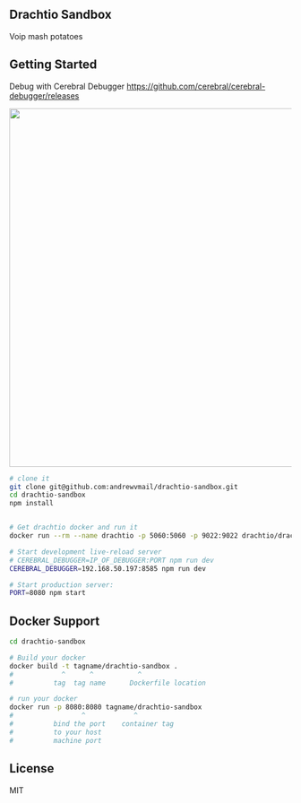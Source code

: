 Drachtio Sandbox
---

Voip mash potatoes


Getting Started
---------------
Debug with Cerebral Debugger 
https://github.com/cerebral/cerebral-debugger/releases

<img src="https://user-images.githubusercontent.com/2431354/37635373-7207750c-2bb8-11e8-8691-085576c81b41.png" width="640px"/>

```sh
# clone it
git clone git@github.com:andrewvmail/drachtio-sandbox.git
cd drachtio-sandbox
npm install


# Get drachtio docker and run it
docker run --rm --name drachtio -p 5060:5060 -p 9022:9022 drachtio/drachtio-server drachtio --contact "sip:*;transport=tcp,udp"

# Start development live-reload server
# CEREBRAL_DEBUGGER=IP_OF_DEBUGGER:PORT npm run dev
CEREBRAL_DEBUGGER=192.168.50.197:8585 npm run dev

# Start production server:
PORT=8080 npm start

```

Docker Support
------
```sh
cd drachtio-sandbox

# Build your docker
docker build -t tagname/drachtio-sandbox .
#            ^      ^           ^
#          tag  tag name      Dockerfile location

# run your docker
docker run -p 8080:8080 tagname/drachtio-sandbox
#                 ^            ^
#          bind the port    container tag
#          to your host
#          machine port   

```

License
-------

MIT
